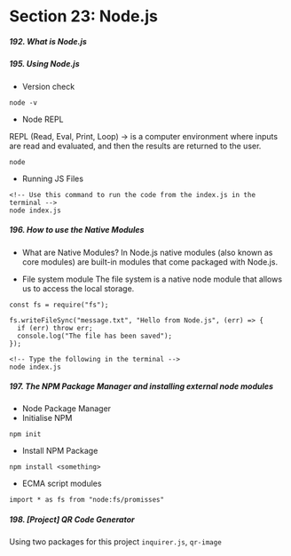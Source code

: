<h1>Section 23: Node.js</h1>

<h5>192. What is Node.js</h5>

<h5>195. Using Node.js</h5>

- Version check

```
node -v
```

- Node REPL

REPL (Read, Eval, Print, Loop) -> is a computer environment where inputs are read and evaluated, and then the results are returned to the user.

```
node
```

- Running JS Files

```
<!-- Use this command to run the code from the index.js in the terminal -->
node index.js
```

<h5>196. How to use the Native Modules</h5>

- What are Native Modules?
  In Node.js native modules (also known as core modules) are built-in modules that come packaged with Node.js.

- File system module
  The file system is a native node module that allows us to access the local storage.

```node
const fs = require("fs");

fs.writeFileSync("message.txt", "Hello from Node.js", (err) => {
  if (err) throw err;
  console.log("The file has been saved");
});
```

```
<!-- Type the following in the terminal -->
node index.js
```

<h5>197. The NPM Package Manager and installing external node modules</h5>

- Node Package Manager
- Initialise NPM

```
npm init
```

- Install NPM Package

```
npm install <something>
```

- ECMA script modules

```
import * as fs from "node:fs/promisses"
```

<h5>198. [Project] QR Code Generator</h5>

Using two packages for this project `inquirer.js`, `qr-image`
